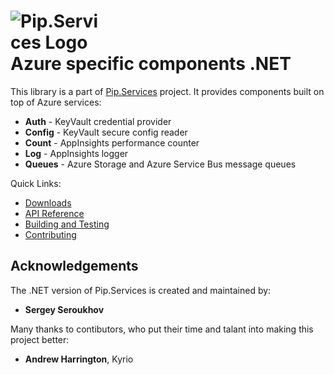 # <img src="https://github.com/pip-services3/pip-services3/raw/master/design/Logo.png" alt="Pip.Services Logo" style="max-width:30%"> <br/> Azure specific components .NET

This library is a part of [Pip.Services](https://github.com/pip-services3/pip-services3) project.
It provides components built on top of Azure services:

- **Auth** - KeyVault credential provider
- **Config** - KeyVault secure config reader
- **Count** - AppInsights performance counter
- **Log** - AppInsights logger
- **Queues** - Azure Storage and Azure Service Bus message queues

Quick Links:

* [Downloads](https://github.com/pip-services3-dotnet/pip-services3-azure-dotnet/blob/master/doc/Downloads.md)
* [API Reference](https://rawgit.com/pip-services3-dotnet/pip-services3-azure-dotnet/master/doc/api/index.html)
* [Building and Testing](https://github.com/pip-services3-dotnet/pip-services3-azure-dotnet/blob/master/doc/Development.md)
* [Contributing](https://github.com/pip-services3-dotnet/pip-services3-azure-dotnet/blob/master/doc/Development.md/#contrib)

## Acknowledgements

The .NET version of Pip.Services is created and maintained by:
- **Sergey Seroukhov**

Many thanks to contibutors, who put their time and talant into making this project better:
- **Andrew Harrington**, Kyrio
